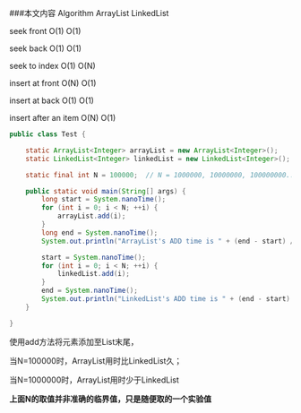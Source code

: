 ###本文内容
Algorithm           ArrayList   LinkedList

seek front            O(1)         O(1)

seek back             O(1)         O(1)

seek to index         O(1)         O(N)

insert at front       O(N)         O(1)

insert at back        O(1)         O(1)

insert after an item  O(N)         O(1)


```java
public class Test {

    static ArrayList<Integer> arrayList = new ArrayList<Integer>();
    static LinkedList<Integer> linkedList = new LinkedList<Integer>();

    static final int N = 100000;  // N = 1000000, 10000000, 100000000...

    public static void main(String[] args) {
        long start = System.nanoTime();
        for (int i = 0; i < N; ++i) {
            arrayList.add(i);
        }
        long end = System.nanoTime();
        System.out.println("ArrayList's ADD time is " + (end - start) / 1000 + " ms.");

        start = System.nanoTime();
        for (int i = 0; i < N; ++i) {
            linkedList.add(i);
        }
        end = System.nanoTime();
        System.out.println("LinkedList's ADD time is " + (end - start) / 1000 + " ms.");
    }

}
```

使用add方法将元素添加至List末尾，

当N=100000时，ArrayList用时比LinkedList久；

当N=1000000时，ArrayList用时少于LinkedList

**上面N的取值并非准确的临界值，只是随便取的一个实验值**
